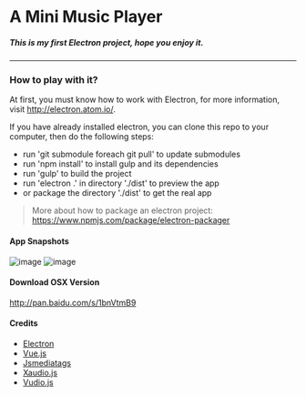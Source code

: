 # A Mini Music Player
##### This is my first Electron project, hope you enjoy it.
-----

### How to play with it?

At first, you must know how to work with Electron, for more information, visit http://electron.atom.io/.

If you have already installed electron, you can clone this repo to your computer, then do the following steps:
-  run 'git submodule foreach git pull' to update submodules
-  run 'npm install' to install gulp and its dependencies
-  run 'gulp' to build the project
-  run 'electron .' in directory './dist' to preview the app
-  or package the directory './dist' to get the real app

> More about how to package an electron project: https://www.npmjs.com/package/electron-packager

#### App Snapshots
 ![image](http://margox.github.io/miniplayer/images/1.png)
 ![image](http://margox.github.io/miniplayer/images/2.png)

#### Download OSX Version
http://pan.baidu.com/s/1bnVtmB9

#### Credits
- [Electron](http://electron.atom.io/)
- [Vue.js](http://vuejs.org/)
- [Jsmediatags](https://github.com/aadsm/jsmediatags)
- [Xaudio.js](https://github.com/margox/xaudio.js)
- [Vudio.js](https://github.com/margox/vudio.js)
